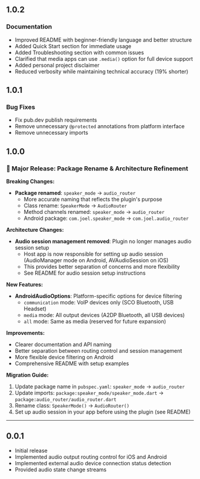 ## 1.0.2

### Documentation
- Improved README with beginner-friendly language and better structure
- Added Quick Start section for immediate usage
- Added Troubleshooting section with common issues
- Clarified that media apps can use `.media()` option for full device support
- Added personal project disclaimer
- Reduced verbosity while maintaining technical accuracy (19% shorter)

## 1.0.1

### Bug Fixes
- Fix pub.dev publish requirements
- Remove unnecessary `@protected` annotations from platform interface
- Remove unnecessary imports

## 1.0.0

### 🎉 Major Release: Package Rename & Architecture Refinement

**Breaking Changes:**
- **Package renamed**: `speaker_mode` → `audio_router`
  - More accurate naming that reflects the plugin's purpose
  - Class rename: `SpeakerMode` → `AudioRouter`
  - Method channels renamed: `speaker_mode` → `audio_router`
  - Android package: `com.joel.speaker_mode` → `com.joel.audio_router`

**Architecture Changes:**
- **Audio session management removed**: Plugin no longer manages audio session setup
  - Host app is now responsible for setting up audio session (AudioManager mode on Android, AVAudioSession on iOS)
  - This provides better separation of concerns and more flexibility
  - See README for audio session setup instructions

**New Features:**
- **AndroidAudioOptions**: Platform-specific options for device filtering
  - `communication` mode: VoIP devices only (SCO Bluetooth, USB Headset)
  - `media` mode: All output devices (A2DP Bluetooth, all USB devices)
  - `all` mode: Same as media (reserved for future expansion)

**Improvements:**
- Clearer documentation and API naming
- Better separation between routing control and session management
- More flexible device filtering on Android
- Comprehensive README with setup examples

**Migration Guide:**
1. Update package name in `pubspec.yaml`: `speaker_mode` → `audio_router`
2. Update imports: `package:speaker_mode/speaker_mode.dart` → `package:audio_router/audio_router.dart`
3. Rename class: `SpeakerMode()` → `AudioRouter()`
4. Set up audio session in your app before using the plugin (see README)

---

## 0.0.1

- Initial release
- Implemented audio output routing control for iOS and Android
- Implemented external audio device connection status detection
- Provided audio state change streams
